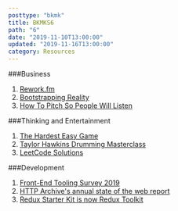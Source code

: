 ```yaml
---
posttype: "bkmk"
title: BKMKS6
path: "6"
date: "2019-11-10T13:00:00"
updated: "2019-11-16T13:00:00"
category: Resources
---
```

###Business
1. [Rework.fm](https://rework.fm/)
1. [Bootstrapping Reality](https://justinjackson.ca/bootstrap)
1. [How To Pitch So People Will Listen](https://stackingthebricks.com/shut-up-and-take-my-money-or-how-to-pitch-so-people-will-listen/)

###Thinking and Entertainment
1. [The Hardest Easy Game](https://www.youtube.com/watch?v=64pA31_WJa0)
1. [Taylor Hawkins Drumming Masterclass](https://www.youtube.com/watch?v=PwjEc8S0PRo)
1. [LeetCode Solutions](https://www.youtube.com/playlist?list=PLU_sdQYzUj2keVENTP0a5rdykRSgg9Wp-)

###Development
1. [Front-End Tooling Survey 2019](https://ashleynolan.co.uk/blog/frontend-tooling-survey-2019-results)
1. [HTTP Archive's annual state of the web report](https://almanac.httparchive.org/en/2019/)
1. [Redux Starter Kit is now Redux Toolkit](https://redux-toolkit.js.org/)

